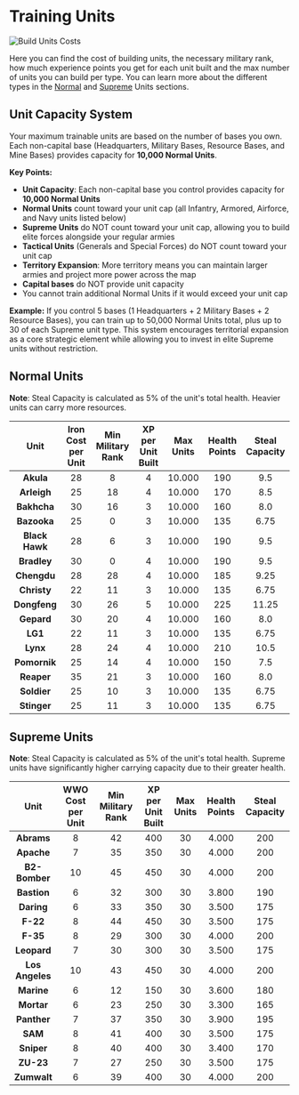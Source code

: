 # Training Units

![Build Units Costs](../assets/images/header_unit_constructions.webp "Unit Construction")

Here you can find the cost of building units, the necessary military rank, how much experience
points you get for each unit built and the max number of units you can build per type. You can learn
more about the different types in the [Normal](units-normal.md) and [Supreme](units-supreme.md)
Units sections.

## Unit Capacity System

Your maximum trainable units are based on the number of bases you own. Each non-capital base (Headquarters, Military Bases, Resource Bases, and Mine Bases) provides capacity for **10,000 Normal Units**.

**Key Points:**
- **Unit Capacity**: Each non-capital base you control provides capacity for **10,000 Normal Units**
- **Normal Units** count toward your unit cap (all Infantry, Armored, Airforce, and Navy units listed below)
- **Supreme Units** do NOT count toward your unit cap, allowing you to build elite forces alongside your regular armies
- **Tactical Units** (Generals and Special Forces) do NOT count toward your unit cap
- **Territory Expansion**: More territory means you can maintain larger armies and project more power across the map
- **Capital bases** do NOT provide unit capacity
- You cannot train additional Normal Units if it would exceed your unit cap

**Example:** If you control 5 bases (1 Headquarters + 2 Military Bases + 2 Resource Bases), you can train up to 50,000 Normal Units total, plus up to 30 of each Supreme unit type. This system encourages territorial expansion as a core strategic element while allowing you to invest in elite Supreme units without restriction.

## Normal Units

**Note**: Steal Capacity is calculated as 5% of the unit's total health. Heavier units can carry more resources.

|      Unit      | Iron Cost per Unit | Min Military Rank | XP per Unit Built | Max Units | Health Points | Steal Capacity |
| :------------: | :----------------: | :---------------: | :---------------: | :-------: | :-----------: | :------------: |
|   **Akula**    |         28         |         8         |         4         |  10.000   |      190      |      9.5       |
|  **Arleigh**   |         25         |        18         |         4         |  10.000   |      170      |      8.5       |
|  **Bakhcha**   |         30         |        16         |         3         |  10.000   |      160      |      8.0       |
|  **Bazooka**   |         25         |         0         |         3         |  10.000   |      135      |      6.75      |
| **Black Hawk** |         28         |         6         |         3         |  10.000   |      190      |      9.5       |
|  **Bradley**   |         30         |         0         |         4         |  10.000   |      190      |      9.5       |
|  **Chengdu**   |         28         |        28         |         4         |  10.000   |      185      |      9.25      |
|  **Christy**   |         22         |        11         |         3         |  10.000   |      135      |      6.75      |
|  **Dongfeng**  |         30         |        26         |         5         |  10.000   |      225      |     11.25      |
|   **Gepard**   |         30         |        20         |         4         |  10.000   |      160      |      8.0       |
|    **LG1**     |         22         |        11         |         3         |  10.000   |      135      |      6.75      |
|    **Lynx**    |         28         |        24         |         4         |  10.000   |      210      |     10.5       |
|  **Pomornik**  |         25         |        14         |         4         |  10.000   |      150      |      7.5       |
|   **Reaper**   |         35         |        21         |         3         |  10.000   |      160      |      8.0       |
|  **Soldier**   |         25         |        10         |         3         |  10.000   |      135      |      6.75      |
|  **Stinger**   |         25         |        11         |         3         |  10.000   |      135      |      6.75      |

## Supreme Units

**Note**: Steal Capacity is calculated as 5% of the unit's total health. Supreme units have significantly higher carrying capacity due to their greater health.

|      Unit       | WWO Cost per Unit | Min Military Rank | XP per Unit Built | Max Units | Health Points | Steal Capacity |
| :-------------: | :---------------: | :---------------: | :---------------: | :-------: | :-----------: | :------------: |
|   **Abrams**    |         8         |        42         |        400        |    30     |     4.000     |      200       |
|   **Apache**    |         7         |        35         |        350        |    30     |     4.000     |      200       |
|  **B2-Bomber**  |        10         |        45         |        450        |    30     |     4.000     |      200       |
|   **Bastion**   |         6         |        32         |        300        |    30     |     3.800     |      190       |
|   **Daring**    |         6         |        33         |        350        |    30     |     3.500     |      175       |
|    **F-22**     |         8         |        44         |        450        |    30     |     3.500     |      175       |
|    **F-35**     |         8         |        29         |        300        |    30     |     4.000     |      200       |
|   **Leopard**   |         7         |        30         |        300        |    30     |     3.500     |      175       |
| **Los Angeles** |        10         |        43         |        450        |    30     |     4.000     |      200       |
|   **Marine**    |         6         |        12         |        150        |    30     |     3.600     |      180       |
|   **Mortar**    |         6         |        23         |        250        |    30     |     3.300     |      165       |
|   **Panther**   |         7         |        37         |        350        |    30     |     3.900     |      195       |
|     **SAM**     |         8         |        41         |        400        |    30     |     3.500     |      175       |
|   **Sniper**    |         8         |        40         |        400        |    30     |     3.400     |      170       |
|    **ZU-23**    |         7         |        27         |        250        |    30     |     3.500     |      175       |
|   **Zumwalt**   |         6         |        39         |        400        |    30     |     4.000     |      200       |
